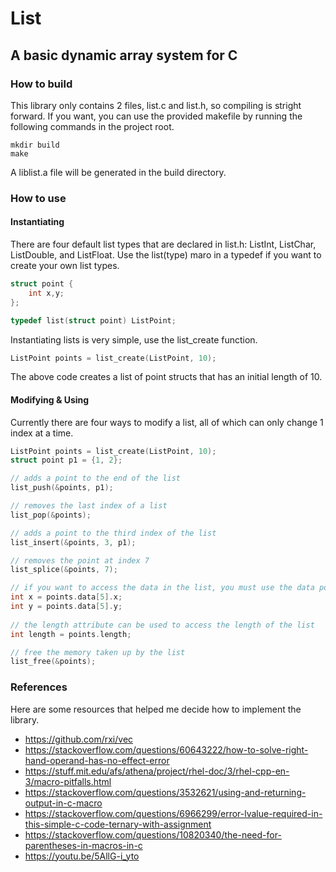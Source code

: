 # List
## A basic dynamic array system for C
### How to build
This library only contains 2 files, list.c and list.h, so compiling is stright forward. If you want, you can use the provided makefile by running the following commands in the project root.
```
mkdir build
make
```
A liblist.a file will be generated in the build directory.
### How to use
#### Instantiating
There are four default list types that are declared in list.h: ListInt, ListChar, ListDouble, and ListFloat. Use the list(type) maro in a typedef if you want to create your own list types.
```c
struct point {
	int x,y;
};

typedef list(struct point) ListPoint;
```
Instantiating lists is very simple, use the list_create function.
```c
ListPoint points = list_create(ListPoint, 10);

```
The above code creates a list of point structs that has an initial length of 10.

#### Modifying & Using
Currently there are four ways to modify a list, all of which can only change 1 index at a time.
```c
ListPoint points = list_create(ListPoint, 10);
struct point p1 = {1, 2};

// adds a point to the end of the list
list_push(&points, p1);

// removes the last index of a list
list_pop(&points);

// adds a point to the third index of the list
list_insert(&points, 3, p1);

// removes the point at index 7
list_splice(&points, 7);

// if you want to access the data in the list, you must use the data pointer
int x = points.data[5].x;
int y = points.data[5].y;
	
// the length attribute can be used to access the length of the list
int length = points.length;

// free the memory taken up by the list
list_free(&points);
```

### References
Here are some resources that helped me decide how to implement the library.
* https://github.com/rxi/vec
* https://stackoverflow.com/questions/60643222/how-to-solve-right-hand-operand-has-no-effect-error
* https://stuff.mit.edu/afs/athena/project/rhel-doc/3/rhel-cpp-en-3/macro-pitfalls.html
* https://stackoverflow.com/questions/3532621/using-and-returning-output-in-c-macro
* https://stackoverflow.com/questions/6966299/error-lvalue-required-in-this-simple-c-code-ternary-with-assignment
* https://stackoverflow.com/questions/10820340/the-need-for-parentheses-in-macros-in-c
* https://youtu.be/5AllG-i_yto